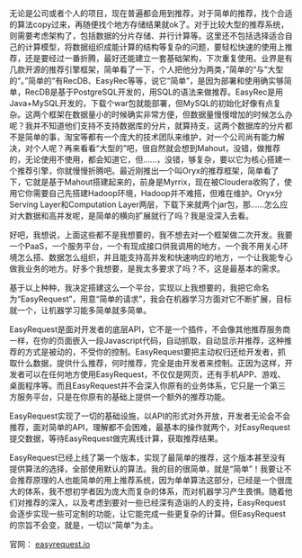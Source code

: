 无论是公司或者个人的项目，现在普遍都会用到推荐，对于简单的推荐，找个合适的算法copy过来，再随便找个地方存储结果就ok了。对于比较大型的推荐系统，则需要考虑架构了，包括数据的分片存储、并行计算等。这里还不包括选择适合自己的计算模型，将数据组织成能计算的结构等复杂的问题，要轻松快速的使用上推荐，还是要经过一番折腾，最好还能建立一套基础架构，下次重复使用。业界是有几款开源的推荐引擎框架，简单看了一下，个人把他分为两类，”简单的“与”大型的“。”简单的“有RecDB、EasyRec等等，说它“简单”，是因为部署和使用确实够简单，RecDB是基于PostgreSQL开发的，用SQL的语法来做推荐。EasyRec是用Java+MySQL开发的，下载个war包就能部署，但MySQL的初始化好像有点复杂。这两个框架在数据量小的时候确实非常方便，但数据量慢慢增加的时候怎么办呢？我并不知道他们支持不支持数据库的分片，就算持支，这两个数据库的分片都不是简单的事，淘宝等都有一个庞大的技术团队来维护，对一个公司尚有能力解决，对个人呢？再来看看“大型的”吧，很自然就会想到Mahout，没错，做推荐的，无论使用不使用，都会知道它，但......，没错，够复杂，要以它为核心搭建一个推荐引擎，你就慢慢折腾吧。最近刚推出一个叫Oryx的推荐框架，简单看了下，它就是基于Mahout搭建起来的，前身是Myrrix，现在被Cloudera收购了，使用它你需要自己先搭建Hadoop环境，Hadoop并不难搭，但难在维护。Oryx分Serving Layer和Computation Layer两层，下载下来就两个jar包，那......怎么应对大数据和高并发呢，是简单的横向扩展就行了吗？我是没深入去看。

好吧，我想说，上面这些都不是我想要的，我不想去对一个框架做二次开发。我要一个PaaS，一个服务平台，一个有现成接口供我调用的地方，一个我不用关心环境怎么搭、数据怎么组织，并且能支持高并发和快速响应的地方，一个让我能专心做我业务的地方。好多个我想要，是我太多要求了吗？不，这是最基本的需求。

基于以上种种，我决定搭建这么一个平台，实现以上我想要的，我把它命名为“EasyRequest”，用意“简单的请求”，我会在机器学习方面对它不断扩展，目标就一个，让机器学习能多简单就多简单。

EasyRequest是面对开发者的底层API，它不是一个插件，不会像其他推荐服务商一样，在你的页面嵌入一段Javascript代码，自动抓取，自动显示并推荐​，这种推荐的方式是被动的，不受你的控制。EasyRequest要把主动权归还给开发者，抓取什么数据，提供什么推荐，何时推荐，完全是由开发者来控制。正因为这样​，开发者可以在任何地方使用EasyRequest，不仅仅是网页，还有手机APP、游戏、桌面程序等​。而且EasyRequest并不会深入你原有的业务体系，它只是一个第三方服务平台，只是在你原有的基础上提供一个额外的推荐功能。​

EasyRequest实现了一切的基础设施，以API的形式对外开放，开发者无论会不会推荐，面对简单的API，理解都不会困难，最基本的操作就两个，对EasyRequest提交数据，等待EasyRequest做完离线计算，获取推荐结果。​

EasyRequest已经上线了第一个版本，实现了最简单的推荐，这个版本甚至没有提供算法的选择，全部使用默认的算法。我的目的很简单，就是“简单”！我要让不会推荐原理的人也能简单的用上推荐系统，因为单单算法这部分，已经是一个很庞大的体系，我不想初学者因为庞大而复杂的体系，而对机器学习产生畏惧。随着他们对推荐的深入，以及考虑到要对一些已经深有造诣的人的支持，EasyRequest会逐步实现一些可定制的功能，让它能完成一些更复杂的计算。但EasyRequest的宗旨不会变，就是，一切以“简单”为主。

官网： [easyrequest.io](http://easyrequest.io)
